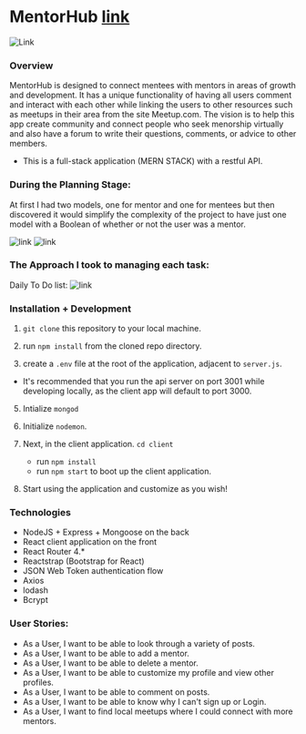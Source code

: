 # MentorHub [link](https://secret-plains-23506.herokuapp.com/)

![Link](https://i.imgur.com/3N5kp4W.jpg)

### Overview

MentorHub is designed to connect mentees with mentors in areas of growth and development. It has a unique functionality of having all users comment and interact with each other while linking the users to other resources such as meetups in their area from the site Meetup.com. The vision is to help this app create community and connect people who seek menorship virtually and also have a forum to write their questions, comments, or advice to other members. 

* This is a full-stack application (MERN STACK) with a restful API. 

### During the Planning Stage:

At first I had two models, one for mentor and one for mentees but then discovered it would simplify the complexity of the project to have just one model with a Boolean of whether or not the user was a mentor. 

![link](https://i.imgur.com/908qabL.png)
![link](https://i.imgur.com/gnu1twK.png)

### The Approach I took to managing each task:
Daily To Do list:
![link](https://i.imgur.com/XXz9O7W.jpg)

### Installation + Development

1. `git clone` this repository to your local machine.

2. run `npm install` from the cloned repo directory.

3. create a `.env` file at the root of the application, adjacent to `server.js`.
  * It's recommended that you run the api server on port 3001 while developing locally, as  the client app will default to port 3000.
5. Intialize `mongod` 
6. Initialize `nodemon`.
7. Next, in the client application. `cd client`
    * run `npm install`
    * run `npm start` to boot up the client application.

8. Start using the application and customize as you wish!

### Technologies

- NodeJS + Express + Mongoose on the back
- React client application on the front
- React Router 4.*
- Reactstrap (Bootstrap for React)
- JSON Web Token authentication flow
- Axios 
- lodash
- Bcrypt

### User Stories:

* As a User, I want to be able to look through a variety of posts.
* As a User, I want to be able to add a mentor. 
* As a User, I want to be able to delete a mentor. 
* As a User, I want to be able to customize my profile and view other profiles. 
* As a User, I want to be able to comment on posts.
* As a User, I want to be able to know why I can't sign up or Login. 
* As a User, I want to find local meetups where I could connect with more mentors. 

